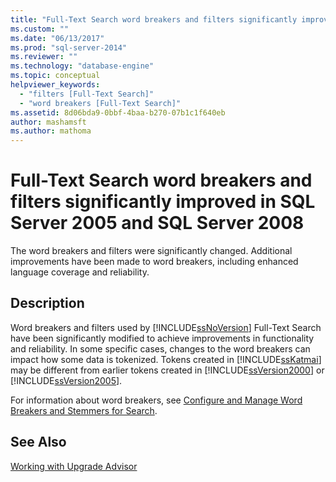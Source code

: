 ```yaml
---
title: "Full-Text Search word breakers and filters significantly improved in SQL Server 2005 and SQL Server 2008 | Microsoft Docs"
ms.custom: ""
ms.date: "06/13/2017"
ms.prod: "sql-server-2014"
ms.reviewer: ""
ms.technology: "database-engine"
ms.topic: conceptual
helpviewer_keywords: 
  - "filters [Full-Text Search]"
  - "word breakers [Full-Text Search]"
ms.assetid: 8d06bda9-0bbf-4baa-b270-07b1c1f640eb
author: mashamsft
ms.author: mathoma
---
```

# Full-Text Search word breakers and filters significantly improved in SQL Server 2005 and SQL Server 2008
  The word breakers and filters were significantly changed. Additional improvements have been made to word breakers, including enhanced language coverage and reliability.  
  
## Description  
 Word breakers and filters used by [!INCLUDE[ssNoVersion](../../includes/ssnoversion-md.md)] Full-Text Search have been significantly modified to achieve improvements in functionality and reliability. In some specific cases, changes to the word breakers can impact how some data is tokenized. Tokens created in [!INCLUDE[ssKatmai](../../includes/sskatmai-md.md)] may be different from earlier tokens created in [!INCLUDE[ssVersion2000](../../includes/ssversion2000-md.md)] or [!INCLUDE[ssVersion2005](../../includes/ssversion2005-md.md)].  
  
 For information about word breakers, see [Configure and Manage Word Breakers and Stemmers for Search](../../relational-databases/search/configure-and-manage-word-breakers-and-stemmers-for-search.md).  
  
## See Also  
 [Working with Upgrade Advisor](../../../2014/sql-server/install/working-with-upgrade-advisor.md)  
  
  
